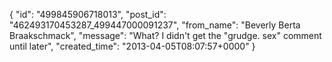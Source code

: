  {
   "id": "499845906718013",
   "post_id": "462493170453287_499447000091237",
   "from_name": "Beverly Berta Braakschmack",
   "message": "What? I didn't get the \"grudge. sex\" comment until later",
   "created_time": "2013-04-05T08:07:57+0000"
 }
